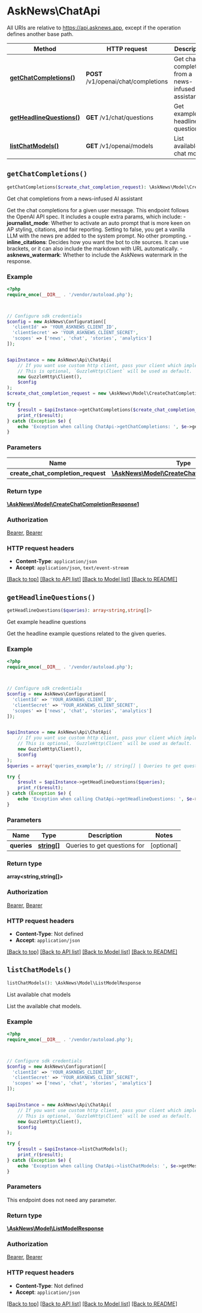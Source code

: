 # AskNews\ChatApi

All URIs are relative to https://api.asknews.app, except if the operation defines another base path.

| Method | HTTP request | Description |
| ------------- | ------------- | ------------- |
| [**getChatCompletions()**](ChatApi.md#getChatCompletions) | **POST** /v1/openai/chat/completions | Get chat completions from a news-infused AI assistant |
| [**getHeadlineQuestions()**](ChatApi.md#getHeadlineQuestions) | **GET** /v1/chat/questions | Get example headline questions |
| [**listChatModels()**](ChatApi.md#listChatModels) | **GET** /v1/openai/models | List available chat models |


## `getChatCompletions()`

```php
getChatCompletions($create_chat_completion_request): \AskNews\Model\CreateChatCompletionResponse1
```

Get chat completions from a news-infused AI assistant

Get the chat completions for a given user message. This endpoint follows the OpenAI API spec. It includes a couple extra params, which include:  - **journalist_mode**: Whether to activate an auto prompt that is more keen on AP styling, citations, and fair reporting. Setting to false, you get a vanilla LLM with the news pre added to the system prompt. No other prompting. - **inline_citations**: Decides how you want the bot to cite sources. It can use brackets, or it can also include the markdown with URL automatically. - **asknews_watermark**: Whether to include the AskNews watermark in the response.

### Example

```php
<?php
require_once(__DIR__ . '/vendor/autoload.php');



// Configure sdk credentials
$config = new AskNews\Configuration([
  'clientId' => 'YOUR_ASKNEWS_CLIENT_ID',
  'clientSecret' => 'YOUR_ASKNEWS_CLIENT_SECRET',
  'scopes' => ['news', 'chat', 'stories', 'analytics']
]);


$apiInstance = new AskNews\Api\ChatApi(
    // If you want use custom http client, pass your client which implements `GuzzleHttp\ClientInterface`.
    // This is optional, `GuzzleHttp\Client` will be used as default.
    new GuzzleHttp\Client(),
    $config
);
$create_chat_completion_request = new \AskNews\Model\CreateChatCompletionRequest(); // \AskNews\Model\CreateChatCompletionRequest

try {
    $result = $apiInstance->getChatCompletions($create_chat_completion_request);
    print_r($result);
} catch (Exception $e) {
    echo 'Exception when calling ChatApi->getChatCompletions: ', $e->getMessage(), PHP_EOL;
}
```

### Parameters

| Name | Type | Description  | Notes |
| ------------- | ------------- | ------------- | ------------- |
| **create_chat_completion_request** | [**\AskNews\Model\CreateChatCompletionRequest**](../Model/CreateChatCompletionRequest.md)|  | |

### Return type

[**\AskNews\Model\CreateChatCompletionResponse1**](../Model/CreateChatCompletionResponse1.md)

### Authorization

[Bearer](../../README.md#Bearer), [Bearer](../../README.md#Bearer)

### HTTP request headers

- **Content-Type**: `application/json`
- **Accept**: `application/json`, `text/event-stream`

[[Back to top]](#) [[Back to API list]](../../README.md#endpoints)
[[Back to Model list]](../../README.md#models)
[[Back to README]](../../README.md)

## `getHeadlineQuestions()`

```php
getHeadlineQuestions($queries): array<string,string[]>
```

Get example headline questions

Get the headline example questions related to the given queries.

### Example

```php
<?php
require_once(__DIR__ . '/vendor/autoload.php');



// Configure sdk credentials
$config = new AskNews\Configuration([
  'clientId' => 'YOUR_ASKNEWS_CLIENT_ID',
  'clientSecret' => 'YOUR_ASKNEWS_CLIENT_SECRET',
  'scopes' => ['news', 'chat', 'stories', 'analytics']
]);


$apiInstance = new AskNews\Api\ChatApi(
    // If you want use custom http client, pass your client which implements `GuzzleHttp\ClientInterface`.
    // This is optional, `GuzzleHttp\Client` will be used as default.
    new GuzzleHttp\Client(),
    $config
);
$queries = array('queries_example'); // string[] | Queries to get questions for

try {
    $result = $apiInstance->getHeadlineQuestions($queries);
    print_r($result);
} catch (Exception $e) {
    echo 'Exception when calling ChatApi->getHeadlineQuestions: ', $e->getMessage(), PHP_EOL;
}
```

### Parameters

| Name | Type | Description  | Notes |
| ------------- | ------------- | ------------- | ------------- |
| **queries** | [**string[]**](../Model/string.md)| Queries to get questions for | [optional] |

### Return type

**array<string,string[]>**

### Authorization

[Bearer](../../README.md#Bearer), [Bearer](../../README.md#Bearer)

### HTTP request headers

- **Content-Type**: Not defined
- **Accept**: `application/json`

[[Back to top]](#) [[Back to API list]](../../README.md#endpoints)
[[Back to Model list]](../../README.md#models)
[[Back to README]](../../README.md)

## `listChatModels()`

```php
listChatModels(): \AskNews\Model\ListModelResponse
```

List available chat models

List the available chat models.

### Example

```php
<?php
require_once(__DIR__ . '/vendor/autoload.php');



// Configure sdk credentials
$config = new AskNews\Configuration([
  'clientId' => 'YOUR_ASKNEWS_CLIENT_ID',
  'clientSecret' => 'YOUR_ASKNEWS_CLIENT_SECRET',
  'scopes' => ['news', 'chat', 'stories', 'analytics']
]);


$apiInstance = new AskNews\Api\ChatApi(
    // If you want use custom http client, pass your client which implements `GuzzleHttp\ClientInterface`.
    // This is optional, `GuzzleHttp\Client` will be used as default.
    new GuzzleHttp\Client(),
    $config
);

try {
    $result = $apiInstance->listChatModels();
    print_r($result);
} catch (Exception $e) {
    echo 'Exception when calling ChatApi->listChatModels: ', $e->getMessage(), PHP_EOL;
}
```

### Parameters

This endpoint does not need any parameter.

### Return type

[**\AskNews\Model\ListModelResponse**](../Model/ListModelResponse.md)

### Authorization

[Bearer](../../README.md#Bearer), [Bearer](../../README.md#Bearer)

### HTTP request headers

- **Content-Type**: Not defined
- **Accept**: `application/json`

[[Back to top]](#) [[Back to API list]](../../README.md#endpoints)
[[Back to Model list]](../../README.md#models)
[[Back to README]](../../README.md)
